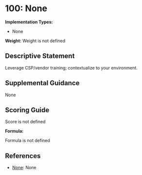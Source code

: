 # 100: None

**Implementation Types:**

- None

**Weight:** Weight is not defined

## Descriptive Statement

Leverage CSP/vendor training; contextualize to your environment.

## Supplemental Guidance

None

## Scoring Guide

Score is not defined

**Formula:**

Formula is not defined

## References

- [None](None): None

